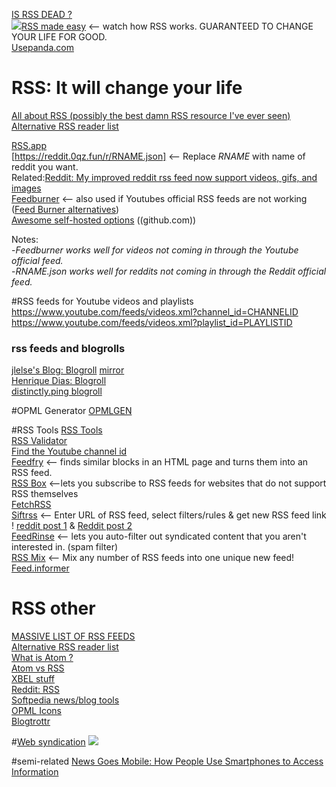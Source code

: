 [IS RSS DEAD ?](http://isrssdead.com/)  
<img src="https://youtube.com/favicon.ico">[RSS made easy](https://www.youtube.com/watch?v=6HNUqDL-pI8) <-- watch how RSS works.  GUARANTEED TO CHANGE YOUR LIFE FOR GOOD.  
[Usepanda.com](https://usepanda.com/app/#/)  
# RSS: It will change your life
[All about RSS (possibly the best damn RSS resource I've ever seen)](https://github.com/AboutRSS/ALL-about-RSS#reddit-rss-fix)  
[Alternative RSS reader list](https://alternativeto.net/browse/search?q=rss)

[RSS.app](https://wwww.rss.app)  
[https://reddit.0qz.fun/r/RNAME.json] <-- Replace *RNAME* with name of reddit you want.  
Related:[Reddit: My improved reddit rss feed now support videos, gifs, and images](https://www.reddit.com/r/rss/comments/galitc/my_improved_reddit_rss_feed_now_support_videos/)  
[Feedburner](https://www.feedburner.com) <-- also used if Youtubes official RSS feeds are not working   ([Feed Burner alternatives](https://www.feedburner-alternatives.com/))  
[Awesome self-hosted options](https://github.com/awesome-selfhosted/awesome-selfhosted/blob/master/README.md#feed-readers) ((github.com))  

Notes:  
-*Feedburner works well for videos not coming in through the Youtube official feed.*  
-*RNAME.json works well for reddits not coming in through the Reddit official feed.*  

#RSS feeds for Youtube videos and playlists
https://www.youtube.com/feeds/videos.xml?channel_id=CHANNELID  
https://www.youtube.com/feeds/videos.xml?playlist_id=PLAYLISTID  

### rss feeds and blogrolls
[jlelse's Blog: Blogroll](https://jlelse.blog/blogroll/)  [mirror](https://siasky.net/KAA19Rcpwfta9fLZV2GsFaYWTDluGFSHKLw4jsVTugvSEg/?)  
[Henrique Dias: Blogroll](https://hacdias.com/blogroll/)  
[distinctly.ping blogroll](https://www.distinctly.pink/blogroll.html)  

#OPML Generator
[OPMLGEN](https://opml-gen.ovh/)  

#RSS Tools
[RSS Tools](http://www.rss-tools.com/)  
[RSS Validator](https://www.rssboard.org/rss-validator/)  
[Find the Youtube channel id](https://commentpicker.com/youtube-channel-id.php)  
[Feedfry](https://www.feedfry.com)  <-- finds similar blocks in an HTML page and turns them into an RSS feed.  
[RSS Box](https://rssbox.herokuapp.com/)  <--lets you subscribe to RSS feeds for websites that do not support RSS themselves  
[FetchRSS](https://fetchrss.com/)  
[Siftrss](https://siftrss.com/)  <-- Enter URL of RSS feed, select filters/rules & get new RSS feed link !  [reddit post 1](https://www.reddit.com/r/rss/comments/gymduu/filtering_an_rss_feed/ftbdxd8/)  & [Reddit post 2](https://www.reddit.com/r/rss/comments/gymduu/filtering_an_rss_feed/g2axsk1/)  
[FeedRinse](http://feedrinse.com/index-old.php)  <--  lets you auto-filter out syndicated content that you aren't interested in. (spam filter)  
[RSS Mix](http://www.rssmix.com)  <-- Mix any number of RSS feeds into one unique new feed!  
[Feed.informer](http://feed.informer.com/)  
# RSS other
[MASSIVE LIST OF RSS FEEDS](https://gist.github.com/myano/b4c1e06ed36fd64547a3)  
[Alternative RSS reader list](https://alternativeto.net/browse/search?q=rss)  
[What is Atom ?](http://www.atomenabled.org/developers/syndication/)  
[Atom vs RSS](https://nullprogram.com/blog/2013/09/23/)  
[XBEL stuff](https://www.xefer.com/rebel/)  
[Reddit: RSS](https://www.reddit.com/r/rss/)  
[Softpedia news/blog tools](https://www.softpedia.com/get/Internet/News-Newsgroups-Blog-Tools/?utm_source=spd&utm_campaign=postdl_redir)  
[OPML Icons](http://www.opmlicons.com/)  
[Blogtrottr](https://blogtrottr.com/)  

#[Web syndication](https://en.wikipedia.org/wiki/Web_syndication#External_links)
<img src="https://i.paste.pics/9QL3D.png">

#semi-related
[News Goes Mobile: How People Use Smartphones to Access Information](https://medium.com/mobile-first-news-how-people-use-smartphones-to/news-goes-mobile-how-people-use-smartphones-to-access-information-53ccb850d80a)    